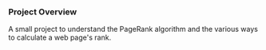 ### Project Overview

 A small project to understand the PageRank algorithm and the various ways to calculate a web page's rank.


